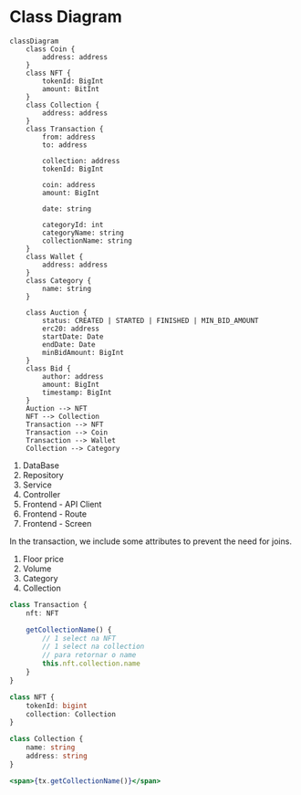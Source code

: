 # Class Diagram

```mermaid
classDiagram
    class Coin {
        address: address
    }
    class NFT {
        tokenId: BigInt
        amount: BitInt
    }
    class Collection {
        address: address
    }
    class Transaction {
        from: address
        to: address

        collection: address
        tokenId: BigInt

        coin: address
        amount: BigInt

        date: string
        
        categoryId: int
        categoryName: string
        collectionName: string
    }
    class Wallet {
        address: address
    }
    class Category {
        name: string
    }

    class Auction {
        status: CREATED | STARTED | FINISHED | MIN_BID_AMOUNT
        erc20: address
        startDate: Date
        endDate: Date
        minBidAmount: BigInt
    }
    class Bid {
        author: address
        amount: BigInt
        timestamp: BigInt
    }
    Auction --> NFT
    NFT --> Collection
    Transaction --> NFT
    Transaction --> Coin
    Transaction --> Wallet
    Collection --> Category
```

1. DataBase
2. Repository
3. Service
4. Controller
5. Frontend - API Client
6. Frontend - Route
7. Frontend - Screen

In the transaction, we include some attributes to prevent the need for joins.

1. Floor price
2. Volume
3. Category
4. Collection

```ts
class Transaction {
    nft: NFT

    getCollectionName() {
        // 1 select na NFT
        // 1 select na collection
        // para retornar o name
        this.nft.collection.name
    }
}

class NFT {
    tokenId: bigint
    collection: Collection
}

class Collection {
    name: string
    address: string
}
```

```jsx
<span>{tx.getCollectionName()}</span>
```
